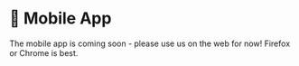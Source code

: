 # 📳 Mobile App

The mobile app is coming soon - please use us on the web for now! Firefox or Chrome is best.&#x20;
